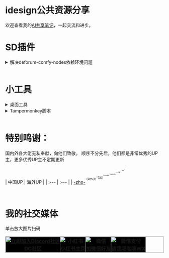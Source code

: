 # idesign公共资源分享
欢迎查看我的[AI共享笔记](https://idesigns.notion.site/275551b858cb474a908ce6d402639769?v=010feeeb5a1d4d55b98526fce9f2e180&pvs=4)，一起交流和进步。

# SD插件

<details>
<summary>解决deforum-comfy-nodes依赖环境问题</summary>

- 将我的[requirements.txt](https://github.com/idesign2018/Meta_IDesign/blob/master/Plugins/deforum-comfy-nodes/requirements.txt) 文件替换到你本地相应位置即可。
- [更详细方法：](https://discord.gg/ArErrjXT53)进群找到该贴 > [关于deforum-comfy-nodes无法安装配置环境](https://discord.com/channels/1229997190877941913/1253606196359729172)

</details>

<br>

# 小工具
<details>
<summary>桌面工具</summary>

- [Github汉化预设文件](https://github.com/idesign2018/Meta_IDesign/blob/master/Tools/Github%E6%B1%89%E5%8C%96.json)

</details>

<details>
<summary>Tampermonkey脚本</summary>

- [HF脚本下载](https://github.com/idesign2018/Meta_IDesign/blob/master/Tampermonkey/HF%E4%B8%8B%E8%BD%BD.js)

</details>

<br>

# 特别鸣谢：
国内外各大佬无私奉献，向他们致敬。
顺序不分先后，他们都是非常优秀的UP主，更多优秀UP主不定期更新
<br>
| 中国UP | 海外UP |
| :--- | :--- |
| [-zho-](https://github.com/ZHO-ZHO-ZHO) <sup><sup>Github<sup><sup> | [Purz](https://www.youtube.com/@PurzBeats) <sup><sup>Youtube<sup><sup> |
| [yuyou-dev](https://github.com/yuyou-dev) <sup><sup>Github<sup><sup> | [MDMZ](https://www.youtube.com/@MDMZ) <sup><sup>Youtube<sup><sup> |
| [有趣的80后程序员](https://github.com/amao2001) <sup><sup>Github<sup><sup> | [kijai](https://github.com/kijai) <sup><sup>Github<sup><sup> |
| [AI KSK](https://www.youtube.com/@AIKSK) <sup><sup>Youtube<sup><sup> | []() <sup><sup><sup><sup> |
| [杰克艾米立](https://www.youtube.com/@JackEllie) <sup><sup>Youtube<sup><sup>| []() <sup><sup><sup><sup> |

<br>

# 我的社交媒体
单击放大图片扫码
<table style="border: 1px solid #9FA0A0; border-collapse: collapse; width: auto;">
    <tr>
      <th style="border: 1px solid #9FA0A0; padding: 0; background-color: #000000; text-align: center; height: auto; width: auto;">
        <a href="https://discord.gg/ArErrjXT53" rel="noopener noreferrer">
          <img src="https://github.com/idesign2018/Meta_IDesign/blob/master/QRCode/Discord-2.jpg?raw=true" alt="立即加入Discord社区" style="display: block; margin: 0 auto; max-width: 100%;"></a>DC社区</th>
      <th style="border: 1px solid #9FA0A0; padding: 0; background-color: #000000; text-align: center; height: auto;">
      <a rel="noopener noreferrer">
          <img src="https://github.com/idesign2018/Meta_IDesign/blob/master/QRCode/xhs.jpg?raw=true" alt="小红书" style="display: block; margin: 0 auto; max-width: 100%;"></a>小红书主页</th>
        <th style="border: 1px solid #9FA0A0; padding: 0; background-color: #000000; text-align: center; height: auto; width: auto;">
        <a rel="noopener noreferrer">
          <img src="https://github.com/idesign2018/Meta_IDesign/blob/master/QRCode/WeChat.jpg?raw=true" alt="微信" style="display: block; margin: 0 auto; max-width: 100%;"></a>加微信好友</th>
      <th style="border: 1px solid #9FA0A0; padding: 0; background-color: #000000; text-align: center; height: auto;">
      <a rel="noopener noreferrer">
          <img src="https://github.com/idesign2018/Meta_IDesign/blob/master/QRCode/wxzf-2.jpg?raw=true" alt="微信支付" style="display: block; margin: 0 auto; max-width: 100%;"></a>请我喝咖啡WX</th>
    </tr>
</table>
